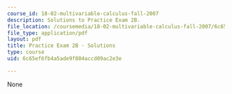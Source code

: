 ```yaml
---
course_id: 18-02-multivariable-calculus-fall-2007
description: Solutions to Practice Exam 2B.
file_location: /coursemedia/18-02-multivariable-calculus-fall-2007/6c65ef6fb4a5ade9f804accd09ac2e3e_prac2bsol.pdf
file_type: application/pdf
layout: pdf
title: Practice Exam 2B - Solutions
type: course
uid: 6c65ef6fb4a5ade9f804accd09ac2e3e

---
```

None